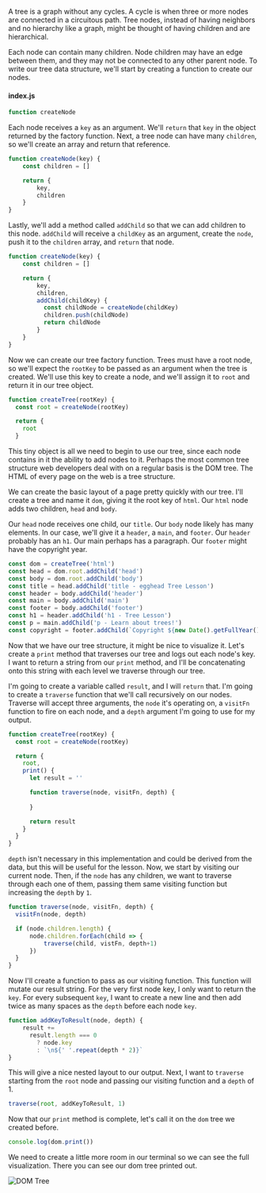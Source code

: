 A tree is a graph without any cycles. A cycle is when three or more nodes are connected in a circuitous path. Tree nodes, instead of having neighbors and no hierarchy like a graph, might be thought of having children and are hierarchical.

Each node can contain many children. Node children may have an edge between them, and they may not be connected to any other parent node. To write our tree data structure, we'll start by creating a function to create our nodes.

#### index.js
```javascript
function createNode
```

Each node receives a `key` as an argument. We'll `return` that `key` in the object returned by the factory function. Next, a tree node can have many `children`, so we'll create an array and return that reference.

```javascript
function createNode(key) {
    const children = []

    return {
        key,
        children
    }
}
```

Lastly, we'll add a method called `addChild` so that we can add children to this node. `addChild` will receive a `childKey` as an argument, create the `node`, push it to the `children` array, and `return` that node.

```javascript
function createNode(key) {
    const children = []

    return {
        key,
        children,
        addChild(childKey) {
          const childNode = createNode(childKey)
          children.push(childNode)
          return childNode
        }
    }
}
```

Now we can create our tree factory function. Trees must have a root node, so we'll expect the `rootKey` to be passed as an argument when the tree is created. We'll use this key to create a node, and we'll assign it to `root` and return it in our tree object.

```javascript
function createTree(rootKey) {
  const root = createNode(rootKey)

  return {
    root
  }

```
This tiny object is all we need to begin to use our tree, since each node contains in it the ability to add nodes to it. Perhaps the most common tree structure web developers deal with on a regular basis is the DOM tree. The HTML of every page on the web is a tree structure.

We can create the basic layout of a page pretty quickly with our tree. I'll create a tree and name it `dom`, giving it the root key of `html`. Our `html` node adds two children, `head` and `body`.

Our `head` node receives one child, our `title`. Our `body` node likely has many elements. In our case, we'll give it a `header`, a `main`, and `footer`. Our `header` probably has an `h1`. Our main perhaps has a paragraph. Our `footer` might have the copyright year.

```javascript
const dom = createTree('html')
const head = dom.root.addChild('head')
const body = dom.root.addChild('body')
const title = head.addChild('title - egghead Tree Lesson')
const header = body.addChild('header')
const main = body.addChild('main')
const footer = body.addChild('footer')
const h1 = header.addChild('h1 - Tree Lesson')
const p = main.addChild('p - Learn about trees!')
const copyright = footer.addChild(`Copyright ${new Date().getFullYear()}`)
```

Now that we have our tree structure, it might be nice to visualize it. Let's create a `print` method that traverses our tree and logs out each node's key. I want to return a string from our `print` method, and I'll be concatenating onto this string with each level we traverse through our tree.

I'm going to create a variable called `result`, and I will `return` that. I'm going to create a `traverse` function that we'll call recursively on our nodes. Traverse will accept three arguments, the `node` it's operating on, a `visitFn` function to fire on each node, and a `depth` argument I'm going to use for my output.

```javascript
function createTree(rootKey) {
  const root = createNode(rootKey)

  return {
    root,
    print() {
      let result = ''

      function traverse(node, visitFn, depth) {
        
      }

      return result
    }
  }
}
```

`depth` isn't necessary in this implementation and could be derived from the data, but this will be useful for the lesson. Now, we start by visiting our current node. Then, if the `node` has any children, we want to traverse through each one of them, passing them same visiting function but increasing the `depth` by `1`.

```javascript
function traverse(node, visitFn, depth) {
  visitFn(node, depth)

  if (node.children.length) {
      node.children.forEach(child => {
          traverse(child, vistFn, depth+1)
      })
  }
}
```

Now I'll create a function to pass as our visiting function. This function will mutate our result string. For the very first node key, I only want to return the `key`. For every subsequent `key`, I want to create a new line and then add twice as many spaces as the `depth` before each node `key`.

```javascript
function addKeyToResult(node, depth) {
    result +=
      result.length === 0
        ? node.key
        : `\n${' '.repeat(depth * 2)}`
}
```

This will give a nice nested layout to our output. Next, I want to `traverse` starting from the `root` node and passing our visiting function and a `depth` of 1.

```javascript
traverse(root, addKeyToResult, 1)
```

Now that our `print` method is complete, let's call it on the `dom` tree we created before. 

```javascript
console.log(dom.print())
```
We need to create a little more room in our terminal so we can see the full visualization. There you can see our dom tree printed out.

![DOM Tree](https://res.cloudinary.com/dg3gyk0gu/image/upload/v1543429647/transcript-images/javascript-build-a-tree-data-structure-in-javascript-dom-tree.png)